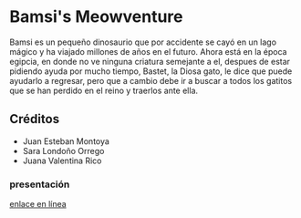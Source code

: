 # Bamsi's Meowventure
Bamsi es un pequeño dinosaurio que por accidente se cayó en un lago mágico y ha viajado millones de años en el futuro. Ahora está en la época egipcia, en donde no ve ninguna criatura semejante a el, despues de estar pidiendo ayuda por mucho tiempo, Bastet, la Diosa gato, le dice que puede ayudarlo a regresar, pero que a cambio debe ir a buscar a todos los gatitos que se han perdido en el reino y traerlos ante ella.
## Créditos
- Juan Esteban Montoya
- Sara Londoño Orrego
- Juana Valentina Rico
### presentación
[enlace en línea](https://www.canva.com/design/DAFam9Uvs9g/3Vz4R1VrMub7SWp0rXHpUA/view?utm_content=DAFam9Uvs9g&utm_campaign=designshare&utm_medium=link&utm_source=publishsharelink)
